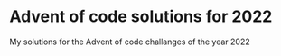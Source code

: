 # Advent of code solutions for 2022

My solutions for the Advent of code challanges of the year 2022